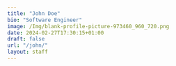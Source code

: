 ```yaml
---
title: "John Doe"
bio: "Software Engineer"
image: /Img/blank-profile-picture-973460_960_720.png
date: 2024-02-27T17:30:15+01:00
draft: false
url: "/john/"
layout: staff
---
```




